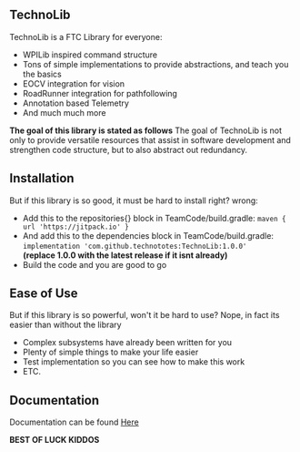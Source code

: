 ## TechnoLib

TechnoLib is a FTC Library for everyone:
 - WPILib inspired command structure
 - Tons of simple implementations to provide abstractions, and teach you the basics
 - EOCV integration for vision
 - RoadRunner integration for pathfollowing
 - Annotation based Telemetry
 - And much much more

**The goal of this library is stated as follows**
 The goal of TechnoLib is not only to provide versatile resources that assist in software development and strengthen code structure, but to also abstract out redundancy.
 
## Installation
But if this library is so good, it must be hard to install right? wrong:
 - Add this to the repositories{} block in TeamCode/build.gradle: 
   ```maven { url 'https://jitpack.io' }```
 - And add this to the dependencies block in TeamCode/build.gradle: 
   ```implementation 'com.github.technototes:TechnoLib:1.0.0'```    
   **(replace 1.0.0 with the latest release if it isnt already)**
 - Build the code and you are good to go
 
## Ease of Use
But if this library is so powerful, won't it be hard to use?
Nope, in fact its easier than without the library
 - Complex subsystems have already been written for you
 - Plenty of simple things to make your life easier
 - Test implementation so you can see how to make this work
 - ETC.
## Documentation
Documentation can be found [Here](https://technototes.github.io/TechnoLib)
 
**BEST OF LUCK KIDDOS**

